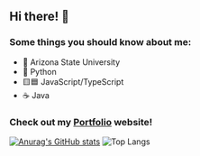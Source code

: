## Hi there! 👋

### Some things you should know about me:
- 🏫 Arizona State University
- 🐍 Python
- 🟨🟦 JavaScript/TypeScript
- ☕ Java

### Check out my [Portfolio](https://www.joeyholm.com) website!

[![Anurag's GitHub stats](https://github-readme-stats.vercel.app/api?username=Hololm)](https://github.com/anuraghazra/github-readme-stats)
![Top Langs](https://github-readme-stats.vercel.app/api/top-langs/?username=Hololm&layout=compact&hide=jupyter%20notebook)

